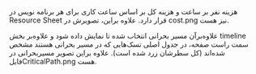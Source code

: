 هزینه نفر بر ساعت و هزینه کل بر اساس ساعت کاری برای هر برنامه نویس در Resource Sheet قرار دارد. علاوه براین، تصویرش در cost.png نیز هست.

علاوه‌برآن مسیر بحرانی انتخاب شده تا نمایش داده شود و علاوه‌بر بخش timeline سمت راست صفحه، در جدول اصلی تسک‌هایی که در مسیر بحرانی هستند مشخص شده‌اند (کل سطرشان زرد شده است). علاوه براین تصویر مسیربحرانی در فایلCriticalPath.png هست.
